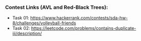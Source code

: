 ### Contest Links (AVL and Red-Black Trees):

- Task 01: https://www.hackerrank.com/contests/sda-hw-8/challenges/volleyball-friends
- Task 02: https://leetcode.com/problems/contains-duplicate-iii/description/
